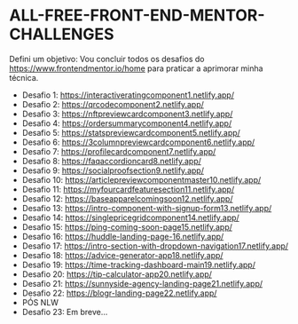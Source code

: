 # ALL-FREE-FRONT-END-MENTOR-CHALLENGES
Defini um objetivo: Vou concluir todos os desafios do https://www.frontendmentor.io/home para praticar a aprimorar minha técnica.

- Desafio 1: https://interactiveratingcomponent1.netlify.app/
- Desafio 2: https://qrcodecomponent2.netlify.app/
- Desafio 3: https://nftpreviewcardcomponent3.netlify.app/
- Desafio 4: https://ordersummarycomponent4.netlify.app/
- Desafio 5: https://statspreviewcardcomponent5.netlify.app/
- Desafio 6: https://3columnpreviewcardcomponent6.netlify.app/
- Desafio 7: https://profilecardcomponent7.netlify.app/
- Desafio 8: https://faqaccordioncard8.netlify.app/
- Desafio 9: https://socialproofsection9.netlify.app/
- Desafio 10: https://articlepreviewcomponentmaster10.netlify.app/
- Desafio 11: https://myfourcardfeaturesection11.netlify.app/
- Desafio 12: https://baseapparelcomingsoon12.netlify.app/
- Desafio 13: https://intro-component-with-signup-form13.netlify.app/
- Desafio 14: https://singlepricegridcomponent14.netlify.app/
- Desafio 15: https://ping-coming-soon-page15.netlify.app/
- Desafio 16: https://huddle-landing-page-16.netlify.app/
- Desafio 17: https://intro-section-with-dropdown-navigation17.netlify.app/
- Desafio 18: https://advice-generator-app18.netlify.app/
- Desafio 19: https://time-tracking-dashboard-main19.netlify.app/
- Desafio 20: https://tip-calculator-app20.netlify.app/
- Desafio 21: https://sunnyside-agency-landing-page21.netlify.app/
- Desafio 22: https://blogr-landing-page22.netlify.app/
- PÓS NLW
- Desafio 23: Em breve...

